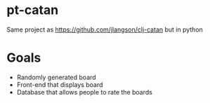 # pt-catan

Same project as https://github.com/jlangson/clj-catan but in python

# Goals

- Randomly generated board
- Front-end that displays board
- Database that allows people to rate the boards
